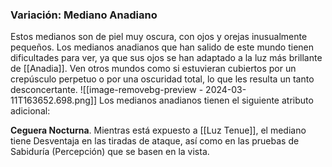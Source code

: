 







### Variación: Mediano Anadiano
Estos medianos son de piel muy oscura, con ojos y orejas inusualmente pequeños. Los medianos anadianos que han salido de este mundo tienen dificultades para ver, ya que sus ojos se han adaptado a la luz más brillante de [[Anadia]]. Ven otros mundos como si estuvieran cubiertos por un crepúsculo perpetuo o por una oscuridad total, lo que les resulta un tanto desconcertante.
![[image-removebg-preview - 2024-03-11T163652.698.png]]
Los medianos anadianos tienen el siguiente atributo adicional:

**Ceguera Nocturna**. Mientras está expuesto a [[Luz Tenue]], el mediano tiene Desventaja en las tiradas de ataque, así como en las pruebas de Sabiduría (Percepción) que se basen en la vista.

